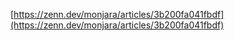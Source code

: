 [https://zenn.dev/monjara/articles/3b200fa041fbdf](https://zenn.dev/monjara/articles/3b200fa041fbdf)
